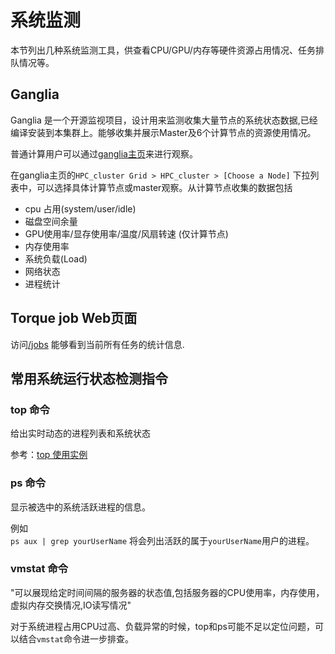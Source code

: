 # 系统监测

本节列出几种系统监测工具，供查看CPU/GPU/内存等硬件资源占用情况、任务排队情况等。  

## Ganglia
Ganglia 是一个开源监视项目，设计用来监测收集大量节点的系统状态数据,已经编译安装到本集群上。能够收集并展示Master及6个计算节点的资源使用情况。  

普通计算用户可以通过[ganglia主页](http://219.217.238.193/ganglia)来进行观察。 


在ganglia主页的`HPC_cluster Grid > HPC_cluster > [Choose a Node]` 下拉列表中，可以选择具体计算节点或master观察。从计算节点收集的数据包括  

* cpu 占用(system/user/idle)  
* 磁盘空间余量  
* GPU使用率/显存使用率/温度/风扇转速 (仅计算节点)  
* 内存使用率  
* 系统负载(Load)  
* 网络状态  
* 进程统计  

## Torque job Web页面
访问[/jobs](http://219.217.238.193/jobs) 能够看到当前所有任务的统计信息. 

## 常用系统运行状态检测指令

### top 命令

给出实时动态的进程列表和系统状态

参考：[top 使用实例](https://linux.cn/article-2352-1.html)

### ps 命令

显示被选中的系统活跃进程的信息。

例如  
`ps aux | grep yourUserName`
将会列出活跃的属于`yourUserName`用户的进程。

### vmstat 命令
"可以展现给定时间间隔的服务器的状态值,包括服务器的CPU使用率，内存使用，虚拟内存交换情况,IO读写情况"

对于系统进程占用CPU过高、负载异常的时候，top和ps可能不足以定位问题，可以结合`vmstat`命令进一步排查。
